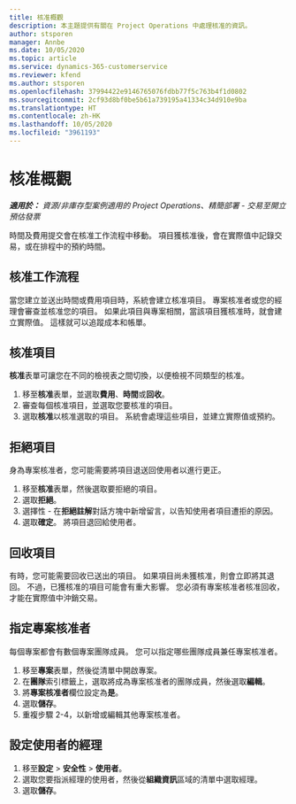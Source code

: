 ```yaml
---
title: 核准概觀
description: 本主題提供有關在 Project Operations 中處理核准的資訊。
author: stsporen
manager: Annbe
ms.date: 10/05/2020
ms.topic: article
ms.service: dynamics-365-customerservice
ms.reviewer: kfend
ms.author: stsporen
ms.openlocfilehash: 37994422e9146765076fdbb77f5c763b4f1d0802
ms.sourcegitcommit: 2cf93d8bf0be5b61a739195a41334c34d910e9ba
ms.translationtype: HT
ms.contentlocale: zh-HK
ms.lasthandoff: 10/05/2020
ms.locfileid: "3961193"
---
```

# <a name="approvals-overview"></a>核准概觀

_**適用於：** 資源/非庫存型案例適用的 Project Operations、精簡部署 - 交易至開立預估發票_

時間及費用提交會在核准工作流程中移動。 項目獲核准後，會在實際值中記錄交易，或在排程中的預約時間。

## <a name="approvals-workflow"></a>核准工作流程
當您建立並送出時間或費用項目時，系統會建立核准項目。 專案核准者或您的經理會審查並核准您的項目。 如果此項目與專案相關，當該項目獲核准時，就會建立實際值。 這樣就可以追蹤成本和帳單。 

## <a name="approve-an-entry"></a>核准項目
**核准**表單可讓您在不同的檢視表之間切換，以便檢視不同類型的核准。
  
1. 移至**核准**表單，並選取**費用**、**時間**或**回收**。
2. 審查每個核准項目，並選取您要核准的項目。
3. 選取**核准**以核准選取的項目。
系統會處理這些項目，並建立實際值或預約。

## <a name="reject-an-entry"></a>拒絕項目
身為專案核准者，您可能需要將項目退送回使用者以進行更正。
  
1. 移至**核准**表單，然後選取要拒絕的項目。 
2. 選取**拒絕**。
3. 選擇性 - 在**拒絕註解**對話方塊中新增留言，以告知使用者項目遭拒的原因。
4. 選取**確定**。 將項目退回給使用者。
  
## <a name="recall-entries"></a>回收項目
有時，您可能需要回收已送出的項目。 如果項目尚未獲核准，則會立即將其退回。 不過，已獲核准的項目可能會有重大影響。 您必須有專案核准者核准回收，才能在實際值中沖銷交易。

## <a name="specify-project-approvers"></a>指定專案核准者
每個專案都會有數個專案團隊成員。 您可以指定哪些團隊成員兼任專案核准者。

1. 移至**專案**表單，然後從清單中開啟專案。
2. 在**團隊**索引標籤上，選取將成為專案核准者的團隊成員，然後選取**編輯**。
3. 將**專案核准者**欄位設定為**是**。
4. 選取**儲存**。
5. 重複步驟 2-4，以新增或編輯其他專案核准者。

## <a name="configure-the-users-manager"></a>設定使用者的經理

1. 移至**設定** > **安全性** > **使用者**。
2. 選取您要指派經理的使用者，然後從**組織資訊**區域的清單中選取經理。 
3. 選取**儲存**。


